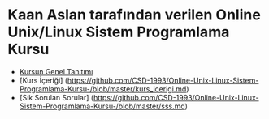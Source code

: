 # Kaan Aslan tarafından verilen Online Unix/Linux Sistem Programlama Kursu

+ [Kursun Genel Tanıtımı](https://github.com/CSD-1993/Online-Unix-Linux-Sistem-Programlama-Kursu-/blob/master/kurs_tanitimi.md)
+ [Kurs İçeriği] (https://github.com/CSD-1993/Online-Unix-Linux-Sistem-Programlama-Kursu-/blob/master/kurs_icerigi.md)
+ [Sık Sorulan Sorular] (https://github.com/CSD-1993/Online-Unix-Linux-Sistem-Programlama-Kursu-/blob/master/sss.md)

